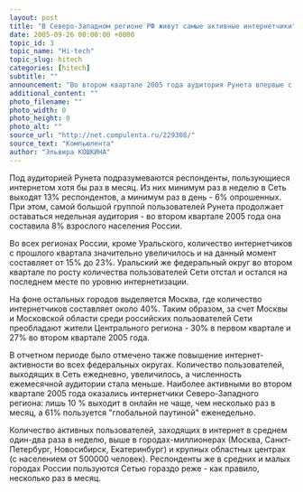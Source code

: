 ```yaml
---
layout: post
title: "В Северо-Западном регионе РФ живут самые активные интернетчики"
date: 2005-09-26 00:00:00 +0000
topic_id: 3
topic_name: "Hi-tech"
topic_slug: hitech
categories: [hitech]
subtitle: ""
announcement: "Во втором квартале 2005 года аудитория Рунета впервые с первого квартала 2003 года переступила рубеж в 13% и составила 16% от всех жителей России старше восемнадцати лет. Такие результаты показал всероссийский опрос, проведенный холдингом ROMIR Monitoring."
additional_content: ""
photo_filename: ""
photo_width: 0
photo_height: 0
photo_alt: ""
source_url: "http://net.compulenta.ru/229308/"
source_text: "Компьюлента"
author: "Эльвира КОШКИНА"
---
```

Под аудиторией Рунета подразумеваются респонденты, пользующиеся интернетом хотя бы раз в месяц. Из них минимум раз в неделю в Сеть выходят 13% респондентов, а минимум раз в день - 6% опрошенных. При этом, самой большой группой пользователей Рунета продолжает оставаться недельная аудитория - во втором квартале 2005 года она составила 8% взрослого населения России.

Во всех регионах России, кроме Уральского, количество интернетчиков с прошлого квартала значительно увеличилось и на данный момент составляет от 15% до 23%. Уральский же федеральный округ во втором квартале по росту количества пользователей Сети отстал и остался на последнем месте по уровню интернетизации.

На фоне остальных городов выделяется Москва, где количество интернетчиков составляет около 40%. Таким образом, за счет Москвы и Московской области среди российских пользователей Сети преобладают жители Центрального региона - 30% в первом квартале и 27% во втором квартале 2005 года.

В отчетном периоде было отмечено также повышение интернет-активности во всех федеральных округах. Количество пользователей, выходящих в Сеть ежедневно, увеличилось, а численность ежемесячной аудитории стала меньше. Наиболее активными во втором квартале 2005 года оказались интернетчики Северо-Западного региона: лишь 10 % выходит в онлайн не чаще, чем несколько раз в месяц, а 61% пользуется "глобальной паутиной" еженедельно.

Количество активных пользователей, заходящих в интернет в среднем один-два раза в неделю, выше в городах-миллионерах (Москва, Санкт-Петербург, Новосибирск, Екатеринбург) и крупных областных центрах (с населением от 500000 человек). Респонденты же в средних и малых городах России пользуются Сетью гораздо реже - как правило, несколько раз в месяц.
